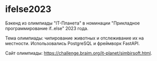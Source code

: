 # ifelse2023
Бэкенд из олимпиады "IT-Планета" в номинации "Прикладное программирование if..else" 2023 года.

Тема олимпиады: чипирование животных и отслеживание их на местности. Использовались PostgreSQL и фреймворк FastAPI.

Сайт олимпиады: https://challenge.braim.org/it-planet/simbirsoft.html.
